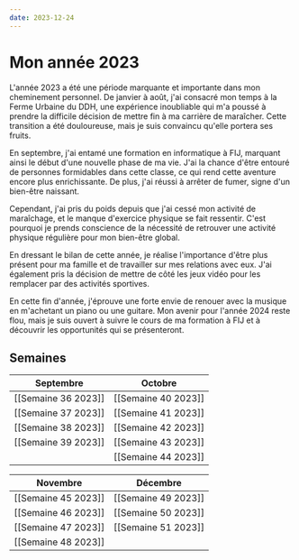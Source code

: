 ```yaml
---
date: 2023-12-24
---
```

# Mon année 2023 

L'année 2023 a été une période marquante et importante dans mon cheminement personnel. De janvier à août, j'ai consacré mon temps à la Ferme Urbaine du DDH, une expérience inoubliable qui m'a poussé à prendre la difficile décision de mettre fin à ma carrière de maraîcher. Cette transition a été douloureuse, mais je suis convaincu qu'elle portera ses fruits.

En septembre, j'ai entamé une formation en informatique à FIJ, marquant ainsi le début d'une nouvelle phase de ma vie. J'ai la chance d'être entouré de personnes formidables dans cette classe, ce qui rend cette aventure encore plus enrichissante. De plus, j'ai réussi à arrêter de fumer, signe d'un bien-être naissant.

Cependant, j'ai pris du poids depuis que j'ai cessé mon activité de maraîchage, et le manque d'exercice physique se fait ressentir. C'est pourquoi je prends conscience de la nécessité de retrouver une activité physique régulière pour mon bien-être global.

En dressant le bilan de cette année, je réalise l'importance d'être plus présent pour ma famille et de travailler sur mes relations avec eux. J'ai également pris la décision de mettre de côté les jeux vidéo pour les remplacer par des activités sportives.

En cette fin d'année, j'éprouve une forte envie de renouer avec la musique en m'achetant un piano ou une guitare. Mon avenir pour l'année 2024 reste flou, mais je suis ouvert à suivre le cours de ma formation à FIJ et à découvrir les opportunités qui se présenteront.

## Semaines

|Septembre|Octobre|
|---------|-------|
|[[Semaine 36 2023]]|[[Semaine 40 2023]]|
|[[Semaine 37 2023]]|[[Semaine 41 2023]]|
|[[Semaine 38 2023]]|[[Semaine 42 2023]]|
|[[Semaine 39 2023]]|[[Semaine 43 2023]]|
||[[Semaine 44 2023]]|

|Novembre|Décembre|
|--------|--------|
|[[Semaine 45 2023]]|[[Semaine 49 2023]]|
|[[Semaine 46 2023]]|[[Semaine 50 2023]]|
|[[Semaine 47 2023]]|[[Semaine 51 2023]]|
|[[Semaine 48 2023]]|